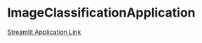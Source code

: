 # ImageClassificationApplication

[Streamlit Application Link](https://bombaybrownboy09-imageclassificationapp-training-ah8ykd.streamlitapp.com/)
